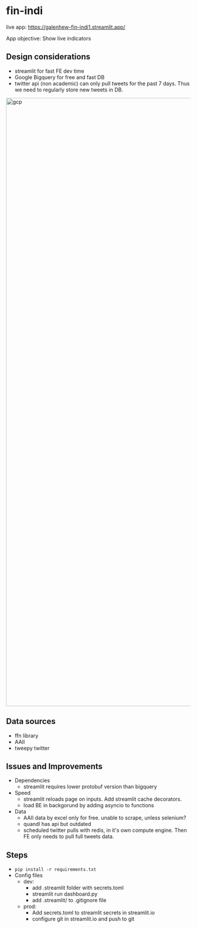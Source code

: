 # fin-indi

live app: https://galenhew-fin-indi1.streamlit.app/

App objective: Show live indicators

## Design considerations
- streamlit for fast FE dev time
- Google Bigquery for free and fast DB
- twitter api (non academic) can only pull tweets for the past 7 days. Thus we need to regularly store new tweets in DB.
<img width="1660" alt="gcp" src="https://user-images.githubusercontent.com/41975935/203263243-a6e26154-0d14-41b7-939a-2a7bbebd591f.png">

## Data sources
- ffn library
- AAII
- tweepy twitter

## Issues and Improvements
- Dependencies 
  - streamlit requires lower protobuf version than bigquery
- Speed
  - streamlit reloads page on inputs. Add streamlit cache decorators.
  - load BE in backgorund by adding asyncio to functions
- Data
  - AAII data by excel only for free. unable to scrape, unless selenium?
  - quandl has api but outdated
  - scheduled twitter pulls with redis, in it's own compute engine. Then FE only needs to pull full tweets data.
  
## Steps
- ```pip install -r requirements.txt```
- Config files
  - dev:
    - add .streamlit folder with secrets.toml
    - streamlit run dashboard.py
    - add .streamlit/ to .gitignore file
  - prod:
    - Add secrets.toml to streamlit secrets in streamlit.io
    - configure git in streamlit.io and push to git
 

